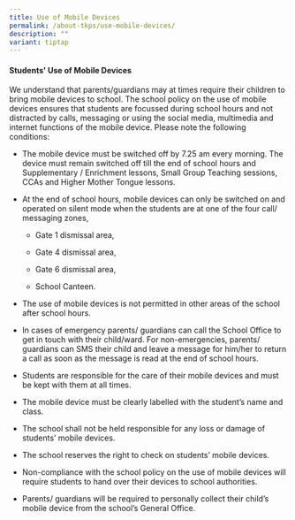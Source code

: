 ```yaml
---
title: Use of Mobile Devices
permalink: /about-tkps/use-mobile-devices/
description: ""
variant: tiptap
---
```

<h4><strong>Students' Use of Mobile Devices</strong></h4>
<p>We understand that parents/guardians may at times require their children
to bring mobile devices to school.&nbsp;The school policy on the use of
mobile devices ensures that students are focussed during school hours and&nbsp;not
distracted by calls, messaging or using the social media, multimedia and
internet functions of the mobile&nbsp;device. Please note the following
conditions:</p>
<p></p>
<ul data-tight="true" class="tight">
<li>
<p>The mobile device must be switched off by 7.25 am every morning. The device
must remain switched&nbsp;off till the end of school hours and Supplementary
/ Enrichment lessons, Small Group Teaching&nbsp;sessions, CCAs and Higher
Mother Tongue lessons.</p>
</li>
<li>
<p>At the end of school hours, mobile devices can only be switched on and
operated on silent mode when&nbsp;the students are at one of the four call/
messaging zones,
<br>
</p>
<ul data-tight="true" class="tight">
<li>
<p>Gate 1 dismissal area,</p>
</li>
<li>
<p>Gate 4 dismissal area,</p>
</li>
<li>
<p>Gate 6 dismissal area,</p>
</li>
<li>
<p>School Canteen.</p>
</li>
</ul>
<p></p>
</li>
<li>
<p>The use of mobile devices is not permitted in other areas of the school
after school hours.</p>
</li>
<li>
<p>In cases of emergency parents/ guardians can call the School Office to
get in touch with their child/ward. For non-emergencies, parents/ guardians
can SMS their child and leave a message for him/her to&nbsp;return a call
as soon as the message is read at the end of school hours.</p>
</li>
<li>
<p>Students are responsible for the care of their mobile devices and must
be kept with them at all times.</p>
</li>
<li>
<p>The mobile device must be clearly labelled with the student’s name and
class.</p>
</li>
<li>
<p>The school shall not be held responsible for any loss or damage of students’
mobile devices.</p>
</li>
<li>
<p>The school reserves the right to check on students’ mobile devices.</p>
</li>
<li>
<p>Non-compliance with the school policy on the use of mobile devices will
require students to hand over&nbsp;their devices to school authorities.</p>
</li>
<li>
<p>Parents/ guardians will be required to personally collect their child’s
mobile device from the school’s&nbsp;General Office.</p>
</li>
</ul>
<p></p>